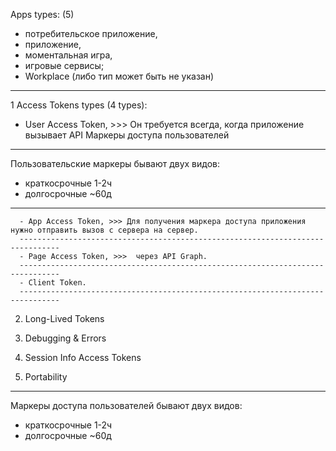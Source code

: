Apps types: (5)

- потребительское приложение,
- приложение,
- моментальная игра,
- игровые сервисы;
- Workplace (либо тип может быть не указан)

-------------------------------------------------------------------------------

1 Access Tokens types (4 types):
- User Access Token, >>> Он требуется всегда, когда приложение вызывает API Маркеры доступа пользователей
-------------------------------------------------------------------------------
Пользовательские маркеры бывают двух видов:
- краткосрочные 1-2ч
- долгосрочные ~60д
 -------------------------------------------------------------------------------
	  - App Access Token, >>> Для получения маркера доступа приложения нужно отправить вызов с сервера на сервер.
	  -------------------------------------------------------------------------------
	  - Page Access Token, >>>	через API Graph.
	  -------------------------------------------------------------------------------
	  - Client Token.
	  -------------------------------------------------------------------------------

2. Long-Lived Tokens

3. Debugging & Errors

4. Session Info Access Tokens

5. Portability
-------------------------------------------------------------------------------


Маркеры доступа пользователей бывают двух видов:
- краткосрочные 1-2ч
- долгосрочные ~60д